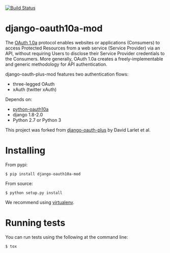 [![Build Status](https://travis-ci.org/TimSC/django-oauth10a-mod.svg?branch=master)](https://travis-ci.org/TimSC/django-oauth10a-mod)

django-oauth10a-mod
===================

The [OAuth 1.0a](https://oauth.net/core/1.0a/) protocol enables websites or applications (Consumers) to access Protected Resources from a web service (Service Provider) via an API, without requiring Users to disclose their Service Provider credentials to the Consumers. More generally, OAuth 1.0a creates a freely-implementable and generic methodology for API authentication.

django-oauth-plus-mod features two authentication flows:

* three-legged OAuth
* xAuth (twitter xAuth)

Depends on: 

* [python-oauth10a](https://github.com/TimSC/python-oauth10a)
* django 1.8-2.0
* Python 2.7 or Python 3

This project was forked from [django-oauth-plus](https://bitbucket.org/david/django-oauth-plus) by David Larlet et al.

# Installing

From pypi:

    $ pip install django-oauth10a-mod

From source:

    $ python setup.py install
    
We recommend using [virtualenv](https://virtualenv.pypa.io/en/latest/).

# Running tests
You can run tests using the following at the command line:

    $ tox


